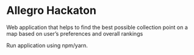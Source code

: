 # Allegro Hackaton
Web application that helps to find the best possible collection point on a map based on user’s preferences and overall rankings

Run application using npm/yarn.
